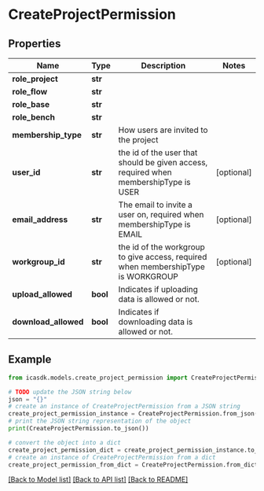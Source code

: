 # CreateProjectPermission


## Properties

Name | Type | Description | Notes
------------ | ------------- | ------------- | -------------
**role_project** | **str** |  | 
**role_flow** | **str** |  | 
**role_base** | **str** |  | 
**role_bench** | **str** |  | 
**membership_type** | **str** | How users are invited to the project | 
**user_id** | **str** | the id of the user that should be given access, required when membershipType is USER | [optional] 
**email_address** | **str** | The email to invite a user on, required when membershipType is EMAIL | [optional] 
**workgroup_id** | **str** | the id of the workgroup to give access, required when membershipType is WORKGROUP | [optional] 
**upload_allowed** | **bool** | Indicates if uploading data is allowed or not. | 
**download_allowed** | **bool** | Indicates if downloading data is allowed or not. | 

## Example

```python
from icasdk.models.create_project_permission import CreateProjectPermission

# TODO update the JSON string below
json = "{}"
# create an instance of CreateProjectPermission from a JSON string
create_project_permission_instance = CreateProjectPermission.from_json(json)
# print the JSON string representation of the object
print(CreateProjectPermission.to_json())

# convert the object into a dict
create_project_permission_dict = create_project_permission_instance.to_dict()
# create an instance of CreateProjectPermission from a dict
create_project_permission_from_dict = CreateProjectPermission.from_dict(create_project_permission_dict)
```
[[Back to Model list]](../README.md#documentation-for-models) [[Back to API list]](../README.md#documentation-for-api-endpoints) [[Back to README]](../README.md)


